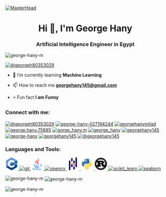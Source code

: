 [![MasterHead](https://i.postimg.cc/Y0DyMrQv/thoughtworks-gif-dribbble.gif)](https://rishavchanda.io)
<h1 align="center">Hi 👋, I'm George Hany</h1>
<h3 align="center">Artificial Intelligence Engineer in Egypt</h3>

<p align="left"> <img src="https://komarev.com/ghpvc/?username=george-hany-m&label=Profile%20views&color=0e75b6&style=flat" alt="george-hany-m" /> </p>

<p align="left"> <a href="https://twitter.com/@georgeh80353029" target="blank"><img src="https://img.shields.io/twitter/follow/@georgeh80353029?logo=twitter&style=for-the-badge" alt="@georgeh80353029" /></a> </p>

- 🌱 I’m currently learning **Machine Learning**

- 📫 How to reach me **georgehany145@gmail.com**

- ⚡ Fun fact **I am Funny**

<h3 align="left">Connect with me:</h3>
<p align="left">
<a href="https://twitter.com/@georgeh80353029" target="blank"><img align="center" src="https://raw.githubusercontent.com/rahuldkjain/github-profile-readme-generator/master/src/images/icons/Social/twitter.svg" alt="@georgeh80353029" height="30" width="40" /></a>
<a href="https://linkedin.com/in/george-hany-027194244" target="blank"><img align="center" src="https://raw.githubusercontent.com/rahuldkjain/github-profile-readme-generator/master/src/images/icons/Social/linked-in-alt.svg" alt="george-hany-027194244" height="30" width="40" /></a>
<a href="https://kaggle.com/georgehanymilad" target="blank"><img align="center" src="https://raw.githubusercontent.com/rahuldkjain/github-profile-readme-generator/master/src/images/icons/Social/kaggle.svg" alt="georgehanymilad" height="30" width="40" /></a>
<a href="https://fb.com/george.hany.75685" target="blank"><img align="center" src="https://raw.githubusercontent.com/rahuldkjain/github-profile-readme-generator/master/src/images/icons/Social/facebook.svg" alt="george.hany.75685" height="30" width="40" /></a>
<a href="https://instagram.com/gorge_hany.m" target="blank"><img align="center" src="https://raw.githubusercontent.com/rahuldkjain/github-profile-readme-generator/master/src/images/icons/Social/instagram.svg" alt="gorge_hany.m" height="30" width="40" /></a>
<a href="https://www.codechef.com/users/george_hany" target="blank"><img align="center" src="https://cdn.jsdelivr.net/npm/simple-icons@3.1.0/icons/codechef.svg" alt="george_hany" height="30" width="40" /></a>
<a href="https://www.hackerrank.com/georgehany145" target="blank"><img align="center" src="https://raw.githubusercontent.com/rahuldkjain/github-profile-readme-generator/master/src/images/icons/Social/hackerrank.svg" alt="georgehany145" height="30" width="40" /></a>
<a href="https://codeforces.com/profile/george-hany" target="blank"><img align="center" src="https://raw.githubusercontent.com/rahuldkjain/github-profile-readme-generator/master/src/images/icons/Social/codeforces.svg" alt="george-hany" height="30" width="40" /></a>
<a href="https://www.leetcode.com/georgehany145" target="blank"><img align="center" src="https://raw.githubusercontent.com/rahuldkjain/github-profile-readme-generator/master/src/images/icons/Social/leet-code.svg" alt="georgehany145" height="30" width="40" /></a>
<a href="https://www.hackerearth.com/@georgehany145" target="blank"><img align="center" src="https://raw.githubusercontent.com/rahuldkjain/github-profile-readme-generator/master/src/images/icons/Social/hackerearth.svg" alt="@georgehany145" height="30" width="40" /></a>
</p>

<h3 align="left">Languages and Tools:</h3>
<p align="left"> <a href="https://www.w3schools.com/cpp/" target="_blank" rel="noreferrer"> <img src="https://raw.githubusercontent.com/devicons/devicon/master/icons/cplusplus/cplusplus-original.svg" alt="cplusplus" width="40" height="40"/> </a> <a href="https://git-scm.com/" target="_blank" rel="noreferrer"> <img src="https://www.vectorlogo.zone/logos/git-scm/git-scm-icon.svg" alt="git" width="40" height="40"/> </a> <a href="https://www.java.com" target="_blank" rel="noreferrer"> <img src="https://raw.githubusercontent.com/devicons/devicon/master/icons/java/java-original.svg" alt="java" width="40" height="40"/> </a> <a href="https://opencv.org/" target="_blank" rel="noreferrer"> <img src="https://www.vectorlogo.zone/logos/opencv/opencv-icon.svg" alt="opencv" width="40" height="40"/> </a> <a href="https://pandas.pydata.org/" target="_blank" rel="noreferrer"> <img src="https://raw.githubusercontent.com/devicons/devicon/2ae2a900d2f041da66e950e4d48052658d850630/icons/pandas/pandas-original.svg" alt="pandas" width="40" height="40"/> </a> <a href="https://www.python.org" target="_blank" rel="noreferrer"> <img src="https://raw.githubusercontent.com/devicons/devicon/master/icons/python/python-original.svg" alt="python" width="40" height="40"/> </a> <a href="https://www.rust-lang.org" target="_blank" rel="noreferrer"> <img src="https://raw.githubusercontent.com/devicons/devicon/master/icons/rust/rust-plain.svg" alt="rust" width="40" height="40"/> </a> <a href="https://scikit-learn.org/" target="_blank" rel="noreferrer"> <img src="https://upload.wikimedia.org/wikipedia/commons/0/05/Scikit_learn_logo_small.svg" alt="scikit_learn" width="40" height="40"/> </a> <a href="https://seaborn.pydata.org/" target="_blank" rel="noreferrer"> <img src="https://seaborn.pydata.org/_images/logo-mark-lightbg.svg" alt="seaborn" width="40" height="40"/> </a> </p>

<p><img align="left" src="https://github-readme-stats.vercel.app/api/top-langs?username=george-hany-m&show_icons=true&locale=en&layout=compact" alt="george-hany-m" /></p>

<p>&nbsp;<img align="center" src="https://github-readme-stats.vercel.app/api?username=george-hany-m&show_icons=true&locale=en" alt="george-hany-m" /></p>

<p><img align="center" src="https://github-readme-streak-stats.herokuapp.com/?user=george-hany-m&" alt="george-hany-m" /></p>
